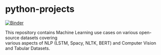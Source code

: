 # python-projects
[![Binder](https://mybinder.org/badge_logo.svg)](https://mybinder.org/v2/gh/subhasisj/python-projects/master)

This repository contains Machine Learning use cases on various open-source datasets covering <br>
various aspects of NLP (LSTM, Spacy, NLTK, BERT) and Computer Vision and Tabular Datasets.
